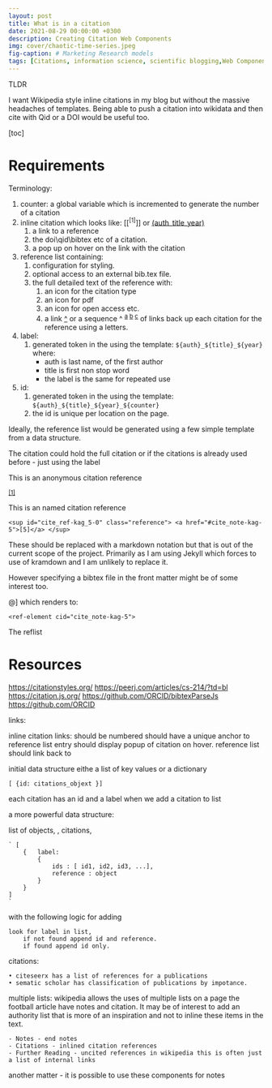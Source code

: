 ```yaml
---
layout: post
title: What is in a citation
date: 2021-08-29 00:00:00 +0300
description: Creating Citation Web Components
img: cover/chaotic-time-series.jpeg
fig-caption: # Marketing Research models
tags: [Citations, information science, scientific blogging,Web Components,lit] 
---
```


TLDR 

I want Wikipedia style inline citations in my blog but without the massive headaches of templates. Being able to push a citation into wikidata and then cite with Qid or a DOI would be useful too.

[toc] 

# Requirements


Terminology:
1. counter:
    a global variable which is incremented to generate the number of a citation
1. inline citation which looks like: [[<sup>[1]</sup>]] or [(auth_title_year)]()
    1. a link to a reference
	1. the doi\qid\bibtex etc of a citation.
    1. a pop up on hover on the link with the citation
1. reference list containing:
    1. configuration for styling.
    1. optional access to an external bib.tex file.
	1. the full detailed text of the reference with:
       1. an icon for the citation type
       1. an icon for pdf
       1. an icon for open access etc.
       1. a link [^]() or a sequence ^ <sup>[a]() [b]() [c]()</sup> of links back up each citation for the reference using a letters.
1. label:
    1. generated token in the using the template:
        `${auth}_${title}_${year}`
        where:
        - auth is last name, of the first author 
        - title is first non stop word 
        - the label is the same for repeated use
1. id:
    1. generated token in the using the template:
        `${auth}_${title}_${year}_${counter}`
    1. the id is unique per location on the page.

Ideally, the reference list would be generated using a few simple template from a data structure.

The citation could hold the full citation or if the citations is already used before - just using the label

This is an anonymous citation reference

<sup id="cite_ref-1" class="reference">
	<a href="#cite_note-1">[1]</a>
</sup>

This is an named citation reference

`<sup id="cite_ref-kag_5-0" class="reference">
	<a href="#cite_note-kag-5">[5]</a>
</sup>`

These should be replaced with a markdown notation
but that is out of the current scope of the project. Primarily as I am using Jekyll which forces to use of kramdown and I am unlikely to replace it.

However specifying a bibtex file in the front matter might be of some interest too.


@]
which renders to:

`<ref-element cid="cite_note-kag-5">`


The reflist



# Resources

https://citationstyles.org/
https://peerj.com/articles/cs-214/?td=bl
https://citation.js.org/
https://github.com/ORCID/bibtexParseJs
https://github.com/ORCID


links:

inline citation links:
	should be numbered
	should have a unique anchor
	 to reference list entry
	should display popup of citation on hover.
reference list should link back to 


initial data structure 
eithe a  list of key values 
or a dictionary

`[ {id: citations_objext }] `

each citation has an id and a label
when we add a citation to list 

a more powerful data structure:

list of objects, , citations, 

    ` [
        {   label: 
            {
                ids : [ id1, id2, id3, ...],
                reference : object
            }
        }
    ]
    `

with the following logic for adding

    look for label in list, 
        if not found append id and reference.
        if found append id only.

citations:

	• citeseerx has a list of references for a publications
	• sematic scholar has classification of publications by impotance.


multiple lists:
    wikipedia allows the uses of multiple lists on a page
    the football article have notes and citation. It may be of interest to add an authority list that is more of an inspiration and not to inline these items in the text.

    - Notes - end notes 
    - Citations - inlined citation references 
    - Further Reading - uncited references in wikipedia this is often just a list of internal links
another matter - 
    it is possible to use these components for notes
